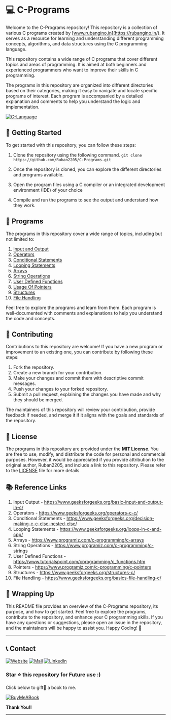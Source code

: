 # 💻 C-Programs

Welcome to the C-Programs repository! This repository is a collection of various C programs created by [www.rubangino.in](https://rubangino.in/). It serves as a resource for learning and understanding different programming concepts, algorithms, and data structures using the C programming language. 

This repository contains a wide range of C programs that cover different topics and areas of programming. It is aimed at both beginners and experienced programmers who want to improve their skills in C programming. 

The programs in this repository are organized into different directories based on their categories, making it easy to navigate and locate specific programs of interest. Each program is accompanied by a detailed explanation and comments to help you understand the logic and implementation.

[![C-Language](https://img.shields.io/badge/-Wikipedia-00599C?style=for-the-badge&logo=c&logoColor=white)](https://en.wikipedia.org/wiki/C_(programming_language))

## 🚀 Getting Started 

To get started with this repository, you can follow these steps: 

1. Clone the repository using the following command. 
```git clone https://github.com/Ruban2205/C-Programs.git```

2. Once the repository is cloned, you can explore the different directories and programs available. 

3. Open the program files using a C compiler or an integrated development environment (IDE) of your choice 

4. Compile and run the programs to see the output and understand how they work. 

## 📂 Programs 

The programs in this repository cover a wide range of topics, including but not limited to: 

1) [Input and Output](/1_Input_and_output)
2) [Operators](/2_Operators)
3) [Conditional Statements](/3_Conditional_statements)
4) [Looping Statements](/4_Looping_statements)
5) [Arrays](/5_Arrays)
6) [String Operations](/6_String_Operations)
7) [User Defined Functions](7_User_Defined_functions)
8) [Usage Of Pointers](8_Usage_of_Pointers)
9) [Structures](9_Structures)
10) [File Handling](10_File_Handling)

Feel free to explore the programs and learn from them. Each program is well-documented with comments and explanations to help you understand the code and concepts. 

## 🤝 Contributing 

Contributions to this repository are welcome! If you have a new program or improvement to an existing one, you can contribute by following these steps: 

1. Fork the repository. 
2. Create a new branch for your contribution. 
3. Make your changes and commit them with descriptive commit messages. 
4. Push your changes to your forked repository. 
5. Submit a pull request, explaining the changes you have made and why they should be merged. 

The maintainers of this repository will review your contribution, provide feedback if needed, and merge it if it aligns with the goals and standards of the repository. 

## 📃 License 

The programs in this repository are provided under the <ins>**MIT License**</ins>. You are free to use, modify, and distribute the code for personal and commercial purposes. However, it would be appreciated if you provide attribution to the original author, Ruban2205, and include a link to this repository. Please refer to the [LICENSE](/LICENSE) file for more details. 

## 📚 Reference Links 

1) Input Output - https://www.geeksforgeeks.org/basic-input-and-output-in-c/
2) Operators - https://www.geeksforgeeks.org/operators-c-c/
3) Conditional Statements - https://www.geeksforgeeks.org/decision-making-c-c-else-nested-else/
4) Looping Statements - https://www.geeksforgeeks.org/loops-in-c-and-cpp/
5) Arrays - https://www.programiz.com/c-programming/c-arrays
6) String Operations - https://www.programiz.com/c-programming/c-strings
7) User Defined Functions - https://www.tutorialspoint.com/cprogramming/c_functions.htm
8) Pointers - https://www.programiz.com/c-programming/c-pointers
9) Structures - https://www.geeksforgeeks.org/structures-c/
10) File Handling - https://www.geeksforgeeks.org/basics-file-handling-c/

## 🎊 Wrapping Up

This README file provides an overview of the C-Programs repository, its purpose, and how to get started. Feel free to explore the programs, contribute to the repository, and enhance your C programming skills. If you have any questions or suggestions, please open an issue in the repository, and the maintainers will be happy to assist you. Happy Coding! 🚀

<hr/>

## 📞 Contact

[![Website](https://img.shields.io/badge/website-000000?style=for-the-badge&logo=About.me&logoColor=white)](https://rubangino.in/)
[![Mail](https://img.shields.io/badge/Email-D14836?style=for-the-badge&logo=gmail&logoColor=white)](mailto:info@rubangino.in)
[![LinkedIn](https://img.shields.io/badge/LinkedIn-0077B5?style=for-the-badge&logo=linkedin&logoColor=white)](https://www.linkedin.com/in/ruban-gino-singh/)

### Star ⭐ this repository for Future use :)

Click below to gift🎁 a book to me.

[![BuyMeABook](https://img.shields.io/badge/Buy%20Me%20a%20Book-ffdd00?style=for-the-badge&logo=buy-me-a-book&logoColor=black)
](https://bit.ly/3M5jxLd)

**Thank You!!**

<hr/>
